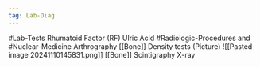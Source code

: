 ```yaml
---
tag: Lab-Diag
---
```

#Lab-Tests
	Rhumatoid Factor (RF)
	Ulric Acid
#Radiologic-Procedures and #Nuclear-Medicine
	Arthrography
	[[Bone]] Density tests
		(Picture)
			![[Pasted image 20241110145831.png]]
	[[Bone]] Scintigraphy
	X-ray